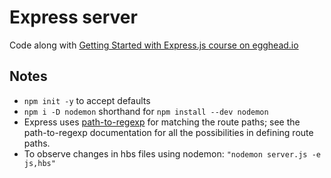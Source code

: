 # Express server

Code along with [Getting Started with Express.js course on egghead.io](https://egghead.io/lessons/node-js-create-a-basic-server-with-express)

## Notes

- `npm init -y` to accept defaults
- `npm i -D nodemon` shorthand for `npm install --dev nodemon`
- Express uses [path-to-regexp](https://www.npmjs.com/package/path-to-regexp) for matching the route paths; see the path-to-regexp documentation for all the possibilities in defining route paths.
- To observe changes in hbs files using nodemon:
`"nodemon server.js -e js,hbs"`

